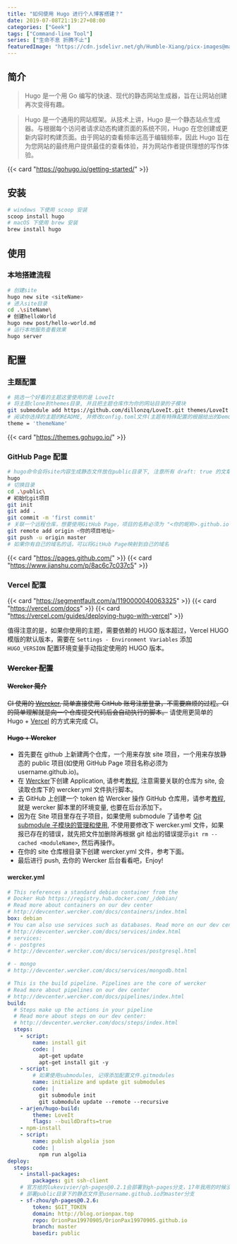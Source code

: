 ```yaml
---
title: "如何使用 Hugo 进行个人博客搭建？"
date: 2019-07-08T21:19:27+08:00
categories: ["Geek"]
tags: ["Command-line Tool"]
series: ["生命不息 折腾不止"]
featuredImage: "https://cdn.jsdelivr.net/gh/Humble-Xiang/picx-images@master/Development/hugo-banner.mlfdu0pbh9c.webp"
---
```


## 简介

> Hugo 是一个用 Go 编写的快速、现代的静态网站生成器，旨在让网站创建再次变得有趣。

> Hugo 是一个通用的网站框架。从技术上讲，Hugo 是一个静态站点生成器。与根据每个访问者请求动态构建页面的系统不同，Hugo 在您创建或更新内容时构建页面。由于网站的查看频率远高于编辑频率，因此 Hugo 旨在为您网站的最终用户提供最佳的查看体验，并为网站作者提供理想的写作体验。

{{< card "https://gohugo.io/getting-started/" >}}

## 安装

```bash
# windows 下使用 scoop 安装
scoop install hugo
# macOS 下使用 brew 安装
brew install hugo
```

## 使用

### 本地搭建流程

```bash
# 创建site
hugo new site <siteName>
# 进入site目录
cd .\siteName\
# 创建helloWorld
hugo new post/hello-world.md
# 运行本地服务查看效果
hugo server
```

## 配置

### 主题配置

```bash
# 挑选一个好看的主题这里使用的是 LoveIt
# 将主题clone到themes目录, 并且把主题仓库作为你的网站目录的子模块
git submodule add https://github.com/dillonzq/LoveIt.git themes/LoveIt
# 阅读你选择的主题的README, 并修改config.toml文件(主题有特殊配置的根据给出的Demo配置)。
theme = 'themeName'
```

{{< card "https://themes.gohugo.io/" >}}

### GitHub Page 配置

```bash
# hugo命令会将site内容生成静态文件放在public目录下, 注意所有 draft: true 的文章不会被build
hugo
# 切换目录
cd .\public\
# 初始化git项目
git init
git add .
git commit -m 'first commit'
# 关联一个远程仓库，想要使用GitHub Page，项目的名称必须为 "<你的昵称>.github.io"
git remote add origin <你的项目地址>
git push -u origin master
# 如果你有自己的域名的话，可以将GitHub Page映射到自己的域名
```

{{< card "https://pages.github.com/" >}}
{{< card "https://www.jianshu.com/p/8ac6c7c037c5" >}}

### Vercel 配置

{{< card "https://segmentfault.com/a/1190000040063325" >}}
{{< card "https://vercel.com/docs" >}}
{{< card "https://vercel.com/guides/deploying-hugo-with-vercel" >}}

值得注意的是，如果你使用的主题，需要依赖的 HUGO 版本超过，Vercel HUGO 模版的默认版本，需要在 `Settings - Environment Variables` 添加 `HUGO_VERSION` 配置环境变量手动指定使用的 HUGO 版本。

### ~~Wercker 配置~~

#### ~~Wercker 简介~~

~~CI 使用的 [Wercker](https://app.wercker.com/), 简单直接使用 GitHub 账号注册登录，不需要麻烦的过程。CI 的简单理解就是向一个仓库提交代码后会自动执行的脚本。~~
请使用更简单的 Hugo + [Vercel](https://vercel.com/docs) 的方式来完成 CI。

#### ~~Hugo + Wercker~~

- 首先要在 github 上新建两个仓库，一个用来存放 site 项目，一个用来存放静态的 public 项目(如使用 GitHub Page 项目名称必须为 username.github.io)。
- 在 [Wercker](https://app.wercker.com/)下创建 Application, 请参考[教程](https://gohugo.io/hosting-and-deployment/deployment-with-wercker/), 注意需要关联的仓库为 site, 会读取仓库下的 wercker.yml 文件执行脚本。
- 去 GitHub 上创建一个 token 给 Wercker 操作 GitHub 仓库用，请参考[教程](https://help.github.com/en/articles/creating-a-personal-access-token-for-the-command-line), 就是 wercker 脚本里的环境变量, 也要在后台添加下。
- 因为在 Site 项目里存在子项目，如果使用 submodule 了请参考 [Git submodule 子模块的管理和使用](https://www.jianshu.com/p/9000cd49822c), 不使用要修改下 wercker.yml 文件，如果报已存在的错误，就先把文件加删除再根据 git 给出的错误提示`git rm --cached <moduleName>`, 然后再操作。
- 在你的 site 仓库根目录下创建 wercker.yml 文件，参考下面。
- 最后进行 push, 去你的 Wercker 后台看看吧，Enjoy!

#### wercker.yml

```yaml
# This references a standard debian container from the
# Docker Hub https://registry.hub.docker.com/_/debian/
# Read more about containers on our dev center
# http://devcenter.wercker.com/docs/containers/index.html
box: debian
# You can also use services such as databases. Read more on our dev center:
# http://devcenter.wercker.com/docs/services/index.html
# services:
# - postgres
# http://devcenter.wercker.com/docs/services/postgresql.html

# - mongo
# http://devcenter.wercker.com/docs/services/mongodb.html

# This is the build pipeline. Pipelines are the core of wercker
# Read more about pipelines on our dev center
# http://devcenter.wercker.com/docs/pipelines/index.html
build:
  # Steps make up the actions in your pipeline
  # Read more about steps on our dev center:
  # http://devcenter.wercker.com/docs/steps/index.html
  steps:
    - script:
        name: install git
        code: |
          apt-get update
          apt-get install git -y
    - script:
        # 如果使用submodules, 记得添加配置文件.gitmodules
        name: initialize and update git submodules
        code: |
          git submodule init
          git submodule update --remote --recursive
    - arjen/hugo-build:
        theme: LoveIt
        flags: --buildDrafts=true
    - npm-install
    - script:
        name: publish algolia json
        code: |
          npm run algolia
deploy:
  steps:
    - install-packages:
        packages: git ssh-client
    # 官方给的lukevivier/gh-pages@0.2.1会部署到gh-pages分支，17年我用的时候没这毛病，这里改用别的Step
    # 部署public目录下的静态文件至username.github.io的master分支
    - sf-zhou/gh-pages@0.2.6:
        token: $GIT_TOKEN
        domain: http://blog.orionpax.top
        repo: OrionPax19970905/OrionPax19970905.github.io
        branch: master
        basedir: public
```
